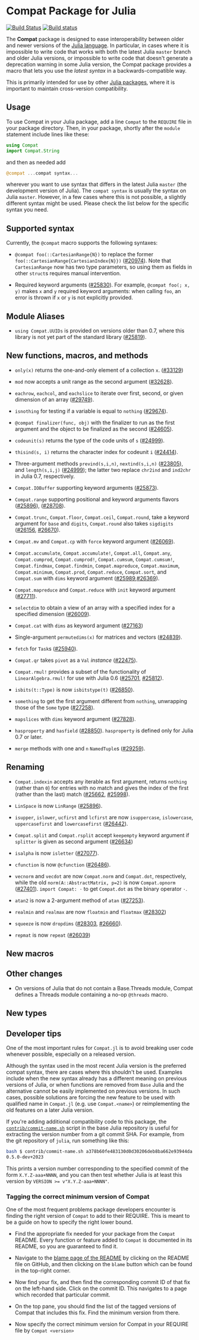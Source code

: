# Compat Package for Julia

[![Build Status](https://travis-ci.org/JuliaLang/Compat.jl.svg?branch=master)](https://travis-ci.org/JuliaLang/Compat.jl)
[![Build status](https://ci.appveyor.com/api/projects/status/github/JuliaLang/Compat.jl?branch=master)](https://ci.appveyor.com/project/quinnj/compat-jl/branch/master)

The **Compat** package is designed to ease interoperability between
older and newer versions of the [Julia
language](http://julialang.org/).  In particular, in cases where it is
impossible to write code that works with both the latest Julia
`master` branch and older Julia versions, or impossible to write code
that doesn't generate a deprecation warning in some Julia version, the
Compat package provides a macro that lets you use the *latest syntax*
in a backwards-compatible way.

This is primarily intended for use by other [Julia
packages](http://docs.julialang.org/en/latest/manual/packages/), where
it is important to maintain cross-version compatibility.

## Usage

To use Compat in your Julia package, add a line `Compat` to the
`REQUIRE` file in your package directory.  Then, in your package,
shortly after the `module` statement include lines like these:

```julia
using Compat
import Compat.String
```

and then as needed add

```julia
@compat ...compat syntax...
```

wherever you want to use syntax that differs in the latest Julia
`master` (the development version of Julia). The `compat syntax` is usually
the syntax on Julia `master`. However, in a few cases where this is not possible,
a slightly different syntax might be used.
Please check the list below for the specific syntax you need.

## Supported syntax

Currently, the `@compat` macro supports the following syntaxes:

* `@compat foo(::CartesianRange{N})` to replace the former
  `foo(::CartesianRange{CartesianIndex{N}})` ([#20974]). Note that
  `CartesianRange` now has two type parameters, so using them as
  fields in other `struct`s requires manual intervention.

* Required keyword arguments ([#25830]). For example, `@compat foo(; x, y)` makes `x` and `y` required keyword arguments: when calling `foo`, an error is thrown if `x` or `y` is not explicitly provided.

## Module Aliases

* `using Compat.UUIDs` is provided on versions older than 0.7, where this library is
  not yet part of the standard library ([#25819]).

## New functions, macros, and methods

* `only(x)` returns the one-and-only element of a collection `x`. ([#33129])

* `mod` now accepts a unit range as the second argument ([#32628]).

* `eachrow`, `eachcol`, and `eachslice` to iterate over first, second, or given dimension
  of an array ([#29749]).

* `isnothing` for testing if a variable is equal to `nothing` ([#29674]).

* `@compat finalizer(func, obj)` with the finalizer to run as the first argument and the object to be finalized
  as the second ([#24605]).

* `codeunit(s)` returns the type of the code units of `s` ([#24999]).

* `thisind(s, i)` returns the character index for codeunit `i` ([#24414]).

* Three-argument methods `prevind(s,i,n)`, `nextind(s,i,n)` ([#23805]), and `length(s,i,j)` ([#24999]); the latter two replace `chr2ind` and `ind2chr` in Julia 0.7, respectively.

* `Compat.IOBuffer` supporting keyword arguments ([#25873]).

* `Compat.range` supporting positional and keyword arguments flavors ([#25896]), ([#28708]).

* `Compat.trunc`, `Compat.floor`, `Compat.ceil`, `Compat.round`, take a keyword argument
  for `base` and `digits`, `Compat.round` also takes `sigdigits` ([#26156], [#26670]).

* `Compat.mv` and `Compat.cp` with `force` keyword argument ([#26069]).

* `Compat.accumulate`, `Compat.accumulate!`, `Compat.all`, `Compat.any`,
  `Compat.cumprod`, `Compat.cumprod!`, `Compat.cumsum`, `Compat.cumsum!`,
  `Compat.findmax`, `Compat.findmin`, `Compat.mapreduce`, `Compat.maximum`,
  `Compat.minimum`, `Compat.prod`, `Compat.reduce`, `Compat.sort`,
  and `Compat.sum`  with `dims` keyword argument ([#25989],[#26369]).

* `Compat.mapreduce` and `Compat.reduce` with `init` keyword argument ([#27711]).

* `selectdim` to obtain a view of an array with a specified index for a specified dimension ([#26009]).

* `Compat.cat` with `dims` as keyword argument ([#27163])

* Single-argument `permutedims(x)` for matrices and vectors ([#24839]).

* `fetch` for `Task`s ([#25940]).

* `Compat.qr` takes `pivot` as a `Val` _instance_ ([#22475]).

* `Compat.rmul!` provides a subset of the functionality of `LinearAlgebra.rmul!` for
  use with Julia 0.6 ([#25701], [#25812]).

* `isbits(t::Type)` is now `isbitstype(t)` ([#26850]).

* `something` to get the first argument different from `nothing`, unwrapping those
  of the `Some` type ([#27258]).

* `mapslices` with `dims` keyword argument ([#27828]).

* `hasproperty` and `hasfield` ([#28850]).
  `hasproperty` is defined only for Julia 0.7 or later.

* `merge` methods with one and `n` `NamedTuple`s ([#29259]).

## Renaming

* `Compat.indexin` accepts any iterable as first argument, returns `nothing` (rather than `0`)
   for entries with no match and gives the index of the first (rather than the last) match
   ([#25662], [#25998]).

* `LinSpace` is now `LinRange` ([#25896]).

* `isupper`, `islower`, `ucfirst` and `lcfirst` are now `isuppercase`, `islowercase`,
  `uppercasefirst` and `lowercasefirst` ([#26442]).

* `Compat.split` and `Compat.rsplit` accept `keepempty` keyword argument
  if `splitter` is given as second argument ([#26634])

* `isalpha` is now `isletter` ([#27077]).

* `cfunction` is now `@cfunction` ([#26486]).

* `vecnorm` and `vecdot` are now `Compat.norm` and `Compat.dot`, respectively, while the
  old `norm(A::AbstractMatrix, p=2)` is now `Compat.opnorm` ([#27401]).  `import Compat: ⋅`
  to get `Compat.dot` as the binary operator `⋅`.

* `atan2` is now a 2-argument method of `atan` ([#27253]).

* `realmin` and `realmax` are now `floatmin` and `floatmax` ([#28302])

* `squeeze` is now `dropdims` ([#28303], [#26660]).

* `repmat` is now `repeat` ([#26039])

## New macros

## Other changes

* On versions of Julia that do not contain a Base.Threads module, Compat defines a Threads module containing a no-op `@threads` macro.

## New types

## Developer tips

One of the most important rules for `Compat.jl` is to avoid breaking user code
whenever possible, especially on a released version.

Although the syntax used in the most recent Julia version
is the preferred compat syntax, there are cases where this shouldn't be used.
Examples include when the new syntax already has a different meaning
on previous versions of Julia, or when functions are removed from `Base`
Julia and the alternative cannot be easily implemented on previous versions.
In such cases, possible solutions are forcing the new feature to be used with
qualified name in `Compat.jl` (e.g. use `Compat.<name>`) or
reimplementing the old features on a later Julia version.

If you're adding additional compatibility code to this package, the [`contrib/commit-name.sh`](https://github.com/JuliaLang/julia/blob/master/contrib/commit-name.sh) script in the base Julia repository is useful for extracting the version number from a git commit SHA. For example, from the git repository of `julia`, run something like this:

```sh
bash $ contrib/commit-name.sh a378b60fe483130d0d30206deb8ba662e93944da
0.5.0-dev+2023
```

This prints a version number corresponding to the specified commit of the form
`X.Y.Z-aaa+NNNN`, and you can then test whether Julia
is at least this version by `VERSION >= v"X.Y.Z-aaa+NNNN"`.

### Tagging the correct minimum version of Compat

One of the most frequent problems package developers encounter is finding the right
version of `Compat` to add to their REQUIRE. This is meant to be a guide on how to
specify the right lower bound.

* Find the appropriate fix needed for your package from the `Compat` README. Every
function or feature added to `Compat` is documented in its README, so you are
guaranteed to find it.

* Navigate to the [blame page of the README](https://github.com/JuliaLang/Compat.jl/blame/master/README.md)
by clicking on the README file on GitHub, and then clicking on the `blame` button
which can be found in the top-right corner.

* Now find your fix, and then find the corresponding commit ID of that fix on the
left-hand side. Click on the commit ID. This navigates to a page which recorded
that particular commit.

* On the top pane, you should find the list of the tagged versions of Compat that
includes this fix. Find the minimum version from there.

* Now specify the correct minimum version for Compat in your REQUIRE file by
`Compat <version>`

[#20005]: https://github.com/JuliaLang/julia/issues/20005
[#20974]: https://github.com/JuliaLang/julia/issues/20974
[#21197]: https://github.com/JuliaLang/julia/issues/21197
[#21709]: https://github.com/JuliaLang/julia/issues/21709
[#22064]: https://github.com/JuliaLang/julia/issues/22064
[#22182]: https://github.com/JuliaLang/julia/issues/22182
[#22350]: https://github.com/JuliaLang/julia/issues/22350
[#22435]: https://github.com/JuliaLang/julia/issues/22435
[#22475]: https://github.com/JuliaLang/julia/issues/22475
[#22512]: https://github.com/JuliaLang/julia/issues/22512
[#22629]: https://github.com/JuliaLang/julia/issues/22629
[#22646]: https://github.com/JuliaLang/julia/issues/22646
[#22666]: https://github.com/JuliaLang/julia/issues/22666
[#22751]: https://github.com/JuliaLang/julia/issues/22751
[#22761]: https://github.com/JuliaLang/julia/issues/22761
[#22864]: https://github.com/JuliaLang/julia/issues/22864
[#22907]: https://github.com/JuliaLang/julia/issues/22907
[#23051]: https://github.com/JuliaLang/julia/issues/23051
[#23235]: https://github.com/JuliaLang/julia/issues/23235
[#23271]: https://github.com/JuliaLang/julia/issues/23271
[#23412]: https://github.com/JuliaLang/julia/issues/23412
[#23427]: https://github.com/JuliaLang/julia/issues/23427
[#23570]: https://github.com/JuliaLang/julia/issues/23570
[#23642]: https://github.com/JuliaLang/julia/issues/23642
[#23666]: https://github.com/JuliaLang/julia/issues/23666
[#23667]: https://github.com/JuliaLang/julia/issues/23667
[#23757]: https://github.com/JuliaLang/julia/issues/23757
[#23805]: https://github.com/JuliaLang/julia/issues/23805
[#23931]: https://github.com/JuliaLang/julia/issues/23931
[#24047]: https://github.com/JuliaLang/julia/issues/24047
[#24182]: https://github.com/JuliaLang/julia/issues/24182
[#24282]: https://github.com/JuliaLang/julia/issues/24282
[#24361]: https://github.com/JuliaLang/julia/issues/24361
[#24372]: https://github.com/JuliaLang/julia/issues/24372
[#24414]: https://github.com/JuliaLang/julia/issues/24414
[#24443]: https://github.com/JuliaLang/julia/issues/24443
[#24459]: https://github.com/JuliaLang/julia/issues/24459
[#24490]: https://github.com/JuliaLang/julia/issues/24490
[#24605]: https://github.com/JuliaLang/julia/issues/24605
[#24647]: https://github.com/JuliaLang/julia/issues/24647
[#24652]: https://github.com/JuliaLang/julia/issues/24652
[#24657]: https://github.com/JuliaLang/julia/issues/24657
[#24673]: https://github.com/JuliaLang/julia/issues/24673
[#24785]: https://github.com/JuliaLang/julia/issues/24785
[#24808]: https://github.com/JuliaLang/julia/issues/24808
[#24831]: https://github.com/JuliaLang/julia/issues/24831
[#24839]: https://github.com/JuliaLang/julia/issues/24839
[#24874]: https://github.com/JuliaLang/julia/issues/24874
[#24999]: https://github.com/JuliaLang/julia/issues/24999
[#25012]: https://github.com/JuliaLang/julia/issues/25012
[#25021]: https://github.com/JuliaLang/julia/issues/25021
[#25056]: https://github.com/JuliaLang/julia/issues/25056
[#25057]: https://github.com/JuliaLang/julia/issues/25057
[#25100]: https://github.com/JuliaLang/julia/issues/25100
[#25102]: https://github.com/JuliaLang/julia/issues/25102
[#25113]: https://github.com/JuliaLang/julia/issues/25113
[#25162]: https://github.com/JuliaLang/julia/issues/25162
[#25165]: https://github.com/JuliaLang/julia/issues/25165
[#25168]: https://github.com/JuliaLang/julia/issues/25168
[#25227]: https://github.com/JuliaLang/julia/issues/25227
[#25241]: https://github.com/JuliaLang/julia/issues/25241
[#25249]: https://github.com/JuliaLang/julia/issues/25249
[#25402]: https://github.com/JuliaLang/julia/issues/25402
[#25458]: https://github.com/JuliaLang/julia/issues/25458
[#25459]: https://github.com/JuliaLang/julia/issues/25459
[#25479]: https://github.com/JuliaLang/julia/issues/25479
[#25496]: https://github.com/JuliaLang/julia/issues/25496
[#25522]: https://github.com/JuliaLang/julia/issues/25522
[#25544]: https://github.com/JuliaLang/julia/issues/25544
[#25545]: https://github.com/JuliaLang/julia/issues/25545
[#25571]: https://github.com/JuliaLang/julia/issues/25571
[#25615]: https://github.com/JuliaLang/julia/issues/25615
[#25616]: https://github.com/JuliaLang/julia/issues/25616
[#25622]: https://github.com/JuliaLang/julia/issues/25622
[#25628]: https://github.com/JuliaLang/julia/issues/25628
[#25629]: https://github.com/JuliaLang/julia/issues/25629
[#25634]: https://github.com/JuliaLang/julia/issues/25634
[#25646]: https://github.com/JuliaLang/julia/issues/25646
[#25647]: https://github.com/JuliaLang/julia/issues/25647
[#25654]: https://github.com/JuliaLang/julia/issues/25654
[#25662]: https://github.com/JuliaLang/julia/issues/25662
[#25701]: https://github.com/JuliaLang/julia/issues/25701
[#25705]: https://github.com/JuliaLang/julia/issues/25705
[#25706]: https://github.com/JuliaLang/julia/issues/25706
[#25738]: https://github.com/JuliaLang/julia/issues/25738
[#25780]: https://github.com/JuliaLang/julia/issues/25780
[#25812]: https://github.com/JuliaLang/julia/issues/25812
[#25819]: https://github.com/JuliaLang/julia/issues/25819
[#25830]: https://github.com/JuliaLang/julia/issues/25830
[#25873]: https://github.com/JuliaLang/julia/issues/25873
[#25896]: https://github.com/JuliaLang/julia/issues/25896
[#25935]: https://github.com/JuliaLang/julia/issues/25935
[#25940]: https://github.com/JuliaLang/julia/issues/25940
[#25959]: https://github.com/JuliaLang/julia/issues/25959
[#25989]: https://github.com/JuliaLang/julia/issues/25989
[#25990]: https://github.com/JuliaLang/julia/issues/25990
[#25998]: https://github.com/JuliaLang/julia/issues/25998
[#26009]: https://github.com/JuliaLang/julia/issues/26009
[#26039]: https://github.com/JuliaLang/julia/issues/26039
[#26069]: https://github.com/JuliaLang/julia/issues/26069
[#26089]: https://github.com/JuliaLang/julia/issues/26089
[#26149]: https://github.com/JuliaLang/julia/issues/26149
[#26156]: https://github.com/JuliaLang/julia/issues/26156
[#26283]: https://github.com/JuliaLang/julia/issues/26283
[#26316]: https://github.com/JuliaLang/julia/issues/26316
[#26365]: https://github.com/JuliaLang/julia/issues/26365
[#26369]: https://github.com/JuliaLang/julia/issues/26369
[#26436]: https://github.com/JuliaLang/julia/issues/26436
[#26442]: https://github.com/JuliaLang/julia/issues/26442
[#26486]: https://github.com/JuliaLang/julia/issues/26486
[#26559]: https://github.com/JuliaLang/julia/issues/26559
[#26634]: https://github.com/JuliaLang/julia/issues/26634
[#26660]: https://github.com/JuliaLang/julia/issues/26660
[#26670]: https://github.com/JuliaLang/julia/issues/26670
[#26850]: https://github.com/JuliaLang/julia/issues/26850
[#27077]: https://github.com/JuliaLang/julia/issues/27077
[#27163]: https://github.com/JuliaLang/julia/issues/27163
[#27253]: https://github.com/JuliaLang/julia/issues/27253
[#27258]: https://github.com/JuliaLang/julia/issues/27258
[#27298]: https://github.com/JuliaLang/julia/issues/27298
[#27401]: https://github.com/JuliaLang/julia/issues/27401
[#27711]: https://github.com/JuliaLang/julia/issues/27711
[#27828]: https://github.com/JuliaLang/julia/issues/27828
[#27834]: https://github.com/JuliaLang/julia/issues/27834
[#28295]: https://github.com/JuliaLang/julia/issues/28295
[#28302]: https://github.com/JuliaLang/julia/issues/28302
[#28303]: https://github.com/JuliaLang/julia/issues/28303
[#28708]: https://github.com/JuliaLang/julia/issues/28708
[#28850]: https://github.com/JuliaLang/julia/issues/28850
[#29259]: https://github.com/JuliaLang/julia/issues/29259
[#29674]: https://github.com/JuliaLang/julia/issues/29674
[#29749]: https://github.com/JuliaLang/julia/issues/29749
[#33129]: https://github.com/JuliaLang/julia/issues/33129
[#32628]: https://github.com/JuliaLang/julia/issues/32628
